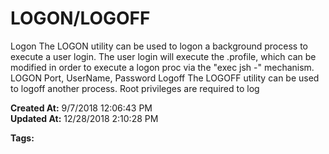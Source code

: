 # LOGON/LOGOFF

Logon The LOGON utility can be used to logon a background process to execute a user login. The user login will execute the .profile, which can be modified in order to execute a logon proc via the "exec jsh -" mechanism. LOGON Port, UserName, Password Logoff The LOGOFF utility can be used to logoff another process. Root privileges are required to log  

**Created At:** 9/7/2018 12:06:43 PM  
**Updated At:** 12/28/2018 2:10:28 PM  

**Tags:**
<badge text='utility' vertical='middle' />
<badge text='logon/logoff' vertical='middle' />
<badge text='logoff' vertical='middle' />
<badge text='logon' vertical='middle' />
